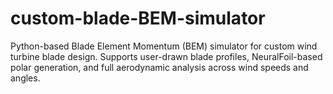 # custom-blade-BEM-simulator
 Python-based Blade Element Momentum (BEM) simulator for custom wind turbine blade design. Supports user-drawn blade profiles, NeuralFoil-based polar generation, and full aerodynamic analysis across wind speeds and angles.
